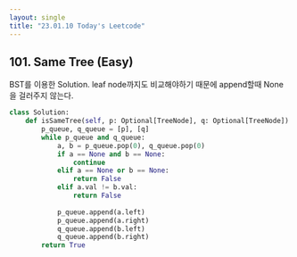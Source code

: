 ```yaml
---
layout: single
title: "23.01.10 Today's Leetcode"
---
```


## 101. Same Tree (Easy)

BST를 이용한 Solution. leaf node까지도 비교해야하기 때문에 append할때 None을 걸러주지 않는다.

```python
class Solution:
    def isSameTree(self, p: Optional[TreeNode], q: Optional[TreeNode]) -> bool:
        p_queue, q_queue = [p], [q]
        while p_queue and q_queue:
            a, b = p_queue.pop(0), q_queue.pop(0)
            if a == None and b == None:
                continue
            elif a == None or b == None:
                return False
            elif a.val != b.val:
                return False
            
            p_queue.append(a.left)
            p_queue.append(a.right)
            q_queue.append(b.left)
            q_queue.append(b.right)
        return True
```
